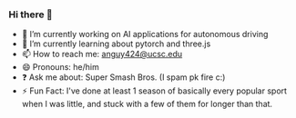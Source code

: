 ### Hi there 👋
- 🔭 I’m currently working on AI applications for autonomous driving
- 🌱 I’m currently learning about pytorch and three.js
- 📫 How to reach me: anguy424@ucsc.edu
- 😄 Pronouns: he/him
- ❓  Ask me about: Super Smash Bros. (I spam pk fire c:)
- ⚡ Fun Fact: I've done at least 1 season of basically every popular sport when I was little, and stuck with a few of them for longer than that.
<!--
**pkflash/pkflash** is a ✨ _special_ ✨ repository because its `README.md` (this file) appears on your GitHub profile.


-->
